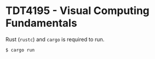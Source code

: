 # TDT4195 - Visual Computing Fundamentals

Rust (`rustc`) and `cargo` is required to run.

```
$ cargo run
```
